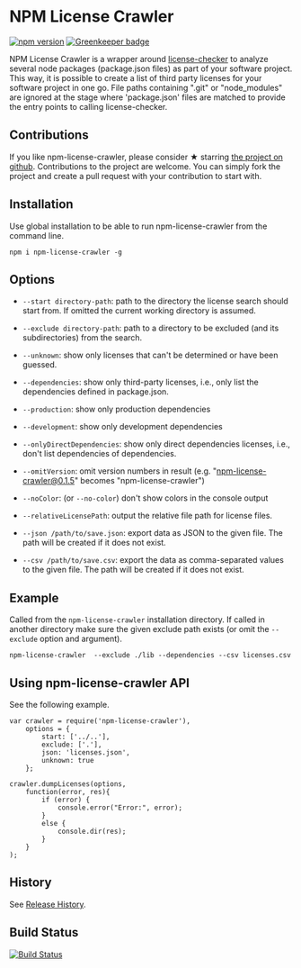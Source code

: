 NPM License Crawler
===================

[![npm version](https://badge.fury.io/js/npm-license-crawler.svg)](http://badge.fury.io/js/npm-license-crawler)
 [![Greenkeeper badge](https://badges.greenkeeper.io/mwittig/npm-license-crawler.svg)](https://greenkeeper.io/)

NPM License Crawler is a wrapper around [license-checker](https://github.com/davglass/license-checker) to analyze
several node packages (package.json files) as part of your software project. This way, it is possible to create a list
of third party licenses for your software project in one go. File paths containing ".git" or "node_modules" are ignored
at the stage where 'package.json' files are matched to provide the entry points to calling license-checker.

Contributions
-------------

If you like npm-license-crawler, please consider &#x2605; starring
[the project on github](https://github.com/mwittig/npm-license-crawler). Contributions to the project are  welcome.
You can simply fork the project and create a pull request with your contribution to start with.

Installation
------------

Use global installation to be able to run npm-license-crawler from the command line.

    npm i npm-license-crawler -g

Options
-------

* `--start directory-path`: path to the directory the license search should start from.
    If omitted the current working directory is assumed.

* `--exclude directory-path`: path to a directory to be excluded (and its subdirectories) from the search.

* `--unknown`: show only licenses that can't be determined or have been guessed.

* `--dependencies`: show only third-party licenses, i.e., only list the dependencies defined in package.json.

* `--production`: show only production dependencies

* `--development`: show only development dependencies

* `--onlyDirectDependencies`: show only direct dependencies licenses, i.e., don't list dependencies of dependencies.

* `--omitVersion`: omit version numbers in result (e.g. "npm-license-crawler@0.1.5" becomes "npm-license-crawler")

* `--noColor`: (or `--no-color`) don't show colors in the console output

* `--relativeLicensePath`: output the relative file path for license files.

* `--json /path/to/save.json`: export data as JSON to the given file.
    The path will be created if it does not exist.

* `--csv /path/to/save.csv`: export the data as comma-separated values to the given file.
    The path will be created if it does not exist.

Example
-------

Called from the `npm-license-crawler` installation directory. If called in another directory
 make sure the given exclude path exists (or omit the `--exclude` option and argument).

    npm-license-crawler  --exclude ./lib --dependencies --csv licenses.csv
    
Using npm-license-crawler API
-----------------------------

See the following example.

    var crawler = require('npm-license-crawler'),
        options = {
            start: ['../..'],
            exclude: ['.'],
            json: 'licenses.json',
            unknown: true
        };

    crawler.dumpLicenses(options,
        function(error, res){
            if (error) {
                console.error("Error:", error);
            }
            else {
                console.dir(res);
            }
        }
    );

History
-------

See [Release History](https://github.com/mwittig/npm-license-crawler/blob/master/HISTORY.md).

Build Status
------------

[![Build Status](https://travis-ci.org/mwittig/npm-license-crawler.png?branch=master)](https://travis-ci.org/mwittig/npm-license-crawler)
